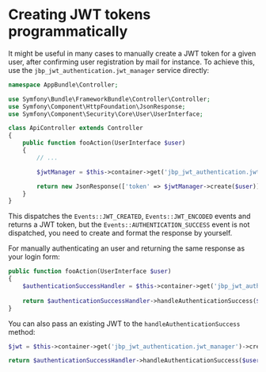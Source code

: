 Creating JWT tokens programmatically
===================================

It might be useful in many cases to manually create a JWT token for a given user, after confirming user registration by mail for instance.
To achieve this, use the `jbp_jwt_authentication.jwt_manager` service directly:

```php
namespace AppBundle\Controller;

use Symfony\Bundle\FrameworkBundle\Controller\Controller;
use Symfony\Component\HttpFoundation\JsonResponse;
use Symfony\Component\Security\Core\User\UserInterface;

class ApiController extends Controller
{
    public function fooAction(UserInterface $user)
    {
        // ...

        $jwtManager = $this->container->get('jbp_jwt_authentication.jwt_manager');

        return new JsonResponse(['token' => $jwtManager->create($user)]);
    }
}
```

This dispatches the `Events::JWT_CREATED`, `Events::JWT_ENCODED` events and returns a JWT token, but the `Events::AUTHENTICATION_SUCCESS` event is not dispatched, you need to create and format the response by yourself.

For manually authenticating an user and returning the same response as your login form:

```php
public function fooAction(UserInterface $user)
{    
    $authenticationSuccessHandler = $this->container->get('jbp_jwt_authentication.handler.authentication_success');
    
    return $authenticationSuccessHandler->handleAuthenticationSuccess($user);
}
```

You can also pass an existing JWT to the `handleAuthenticationSuccess` method:

```php
$jwt = $this->container->get('jbp_jwt_authentication.jwt_manager')->create($user);

return $authenticationSuccessHandler->handleAuthenticationSuccess($user, $jwt);
```
